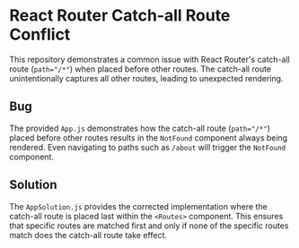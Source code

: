 # React Router Catch-all Route Conflict

This repository demonstrates a common issue with React Router's catch-all route (`path="/*"`) when placed before other routes. The catch-all route unintentionally captures all other routes, leading to unexpected rendering.

## Bug
The provided `App.js` demonstrates how the catch-all route (`path="/*"`) placed before other routes results in the `NotFound` component always being rendered.  Even navigating to paths such as `/about` will trigger the `NotFound` component.

## Solution
The `AppSolution.js` provides the corrected implementation where the catch-all route is placed last within the `<Routes>` component. This ensures that specific routes are matched first and only if none of the specific routes match does the catch-all route take effect.